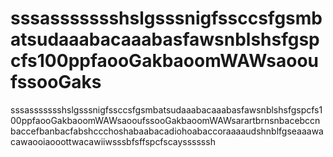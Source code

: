 # sssassssssshslgsssnigfssccsfgsmbatsudaaabacaaabasfawsnblshsfgspcfs100ppfaooGakbaoomWAWsaooufssooGaks
sssassssssshslgsssnigfssccsfgsmbatsudaaabacaaabasfawsnblshsfgspcfs100ppfaooGakbaoomWAWsaooufssooGakbaoomWAWsarartbrnsnbacebccnbaccefbanbacfabshccchoshabaabacadiohoabaccoraaaaudshnblfgseaaawacawaooiaooottwacawiiwsssbfsffspcfscayssssssh
